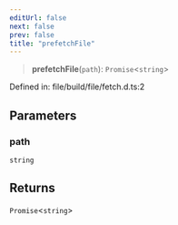 ```yaml
---
editUrl: false
next: false
prev: false
title: "prefetchFile"
---
```


> **prefetchFile**(`path`): `Promise`\<`string`\>

Defined in: file/build/file/fetch.d.ts:2

## Parameters

### path

`string`

## Returns

`Promise`\<`string`\>
